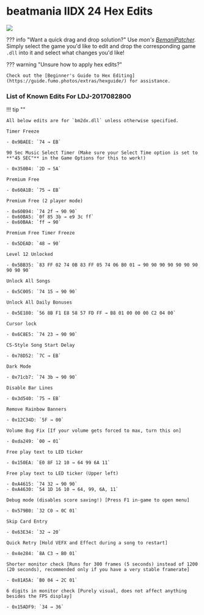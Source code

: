 # beatmania IIDX 24 Hex Edits

<img src="/img/iidx24/sinobuz.png">

??? info "Want a quick drag and drop solution?"
	Use _mon's [BemaniPatcher](https://mon.im/bemanipatcher)._ Simply select the game you'd like to edit and drop the corresponding game `.dll` into it and select what changes you'd like!

??? warning "Unsure how to apply hex edits?"

	Check out the [Beginner's Guide to Hex Editing](https://guide.fumo.photos/extras/hexguide/) for assistance.
	


### List of Known Edits For LDJ-2017082800

!!! tip ""

	All below edits are for `bm2dx.dll` unless otherwise specified. 

	Timer Freeze

	- 0x9BAEE: `74 → EB`
	
	90 Sec Music Select Timer (Make sure your Select Time option is set to **"45 SEC"** in the Game Options for this to work!)
	
	- 0x350B4: `2D → 5A`
	
	Premium Free
	
	- 0x60A1B: `75 → EB`
	
	Premium Free (2 player mode)
	
	- 0x60B94: `74 2f → 90 90`
	- 0x60BA5: `0f 85 3b → e9 3c ff`
	- 0x60BAA: `ff → 90`
	
	Premium Free Timer Freeze
	
	- 0x5DEAD: `48 → 90`
	
	Level 12 Unlocked
	
	- 0x5BB35: `83 FF 02 74 0B 83 FF 05 74 06 B0 01 → 90 90 90 90 90 90 90 90 90 90`
	
	Unlock All Songs
	
	- 0x5C005: `74 15 → 90 90`
	
	Unlock All Daily Bonuses
	
	- 0x5E180: `56 8B F1 E8 58 57 FD FF → B8 01 00 00 00 C2 04 00`
	
	Cursor lock
	
	- 0x6C8E5: `74 23 → 90 90`
	
	CS-Style Song Start Delay
	
	- 0x78D52: `7C → EB`
	
	Dark Mode
	
	- 0x71cb7: `74 3b → 90 90`
	
	Disable Bar Lines
	
	- 0x3d540: `75 → EB`
	
	Remove Rainbow Banners
	
	- 0x12C34D: `5F → 00`
	
	Volume Bug Fix [If your volume gets forced to max, turn this on]
	
	- 0xda249: `00 → 01`
	
	Free play text to LED ticker
	
	- 0x150EA: `E0 8F 12 10 → 64 99 6A 11`
	
	Free play text to LED ticker (Upper left)
	
	- 0xA4615: `74 32 → 90 90`
	- 0xA4630: `54 1D 16 10 → 64, 99, 6A, 11`
	
	Debug mode (disables score saving!) [Press F1 in-game to open menu]
	
	- 0x579B0: `32 C0 → 0C 01`
	
	Skip Card Entry
	
	- 0x63E34: `32 → 20`
	
	Quick Retry [Hold VEFX and Effect during a song to restart]
	
	- 0x4e284: `8A C3 → B0 01`
	
	Shorter monitor check [Runs for 300 frames (5 seconds) instead of 1200 (20 seconds), recommended only if you have a very stable framerate]
	
	- 0x81A5A: `B0 04 → 2C 01`
	
	6 digits in monitor check [Purely visual, does not affect anything besides the FPS display]
	
	- 0x15ADF9: `34 → 36`
